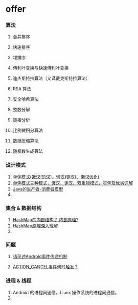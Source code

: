 # offer
### 算法

1. 合并排序

2. 快速排序

3. 堆排序

4. 傅利叶变换与快速傅利叶变换

5. 迪杰斯特拉算法（又译戴克斯特拉算法）

6. RSA 算法

7. 安全哈希算法

8. 整数分解

9. 链接分析

10. 比例微积分算法

11. 数据压缩算法

12. 随机数生成算法

    

### 设计模式

1. [单例模式(饿汉(饥汉)、懒汉(饱汉)、懒汉优化)](https://www.jianshu.com/p/18d70ba44ca5) 
2. [单例模式三种模式，饿汉、饱汉、双重锁模式，实例及优劣详解](https://blog.csdn.net/zhangliangzi/article/details/52438401)
3. [Java的生产者-消费者模型 ](https://blog.csdn.net/wowwilliam0/article/details/80875673)
4. 

### 集合  & 数据结构

1. [HashMap的内部结构？ 内部原理? ](https://blog.csdn.net/dixialaoshu4/article/details/84331169)
2. [HashMap原理深入理解](https://blog.csdn.net/visant/article/details/80045154)
3. 

### 问题

1. [请简述Android事件传递机制](https://www.cnblogs.com/fuly550871915/p/4983682.html)

2. [ACTION_CANCEL事件何时触发？]()

### 进程  & 线程

1. Android 的进程间通信，Liunx 操作系统的进程间通信。
2. 